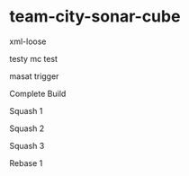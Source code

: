 # team-city-sonar-cube

xml-loose

testy mc test

masat trigger

Complete Build

Squash 1

Squash 2

Squash 3

Rebase 1